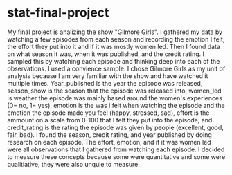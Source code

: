 # stat-final-project
My final project is analizing the show "Gilmore Girls". I gathered my data by watching a few episodes from each season and recording the emotion I felt, the effort they put into it and if it was mostly women led. Then I found data on what season it was, when it was published, and the credit rating. I sampled this by watching each episode and thinking deep into each of the observations. 
I used a convience sample. I chose Gilmore Girls as my unit of analysis because I am very familiar with the show and have watched it multiple times.
Year_published is the year the episode was released, season_show is the season that the episode was released into, women_led is weather the episode was mainly based around the women's experiences (0= no, 1= yes), emotion is the was i felt when watching the episode and the emotion the episode made you feel (happy, stressed, sad), effort is the ammount on a scale from 0-100 that I felt they put into the episode, and credit_rating is the rating the episode was given by people (excellent, good, fair, bad). 
I found the season, credit rating, and year published by doing research on each episode. The effort, emotion, and if it was women led were all observations that I gathered from watching each episode. I decided to measure these concepts because some were quantitative and some were qualitiative, they were also unquie to measure. 
